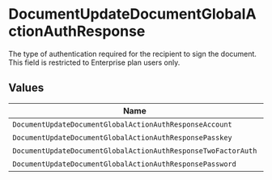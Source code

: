 # DocumentUpdateDocumentGlobalActionAuthResponse

The type of authentication required for the recipient to sign the document. This field is restricted to Enterprise plan users only.


## Values

| Name                                                          | Value                                                         |
| ------------------------------------------------------------- | ------------------------------------------------------------- |
| `DocumentUpdateDocumentGlobalActionAuthResponseAccount`       | ACCOUNT                                                       |
| `DocumentUpdateDocumentGlobalActionAuthResponsePasskey`       | PASSKEY                                                       |
| `DocumentUpdateDocumentGlobalActionAuthResponseTwoFactorAuth` | TWO_FACTOR_AUTH                                               |
| `DocumentUpdateDocumentGlobalActionAuthResponsePassword`      | PASSWORD                                                      |